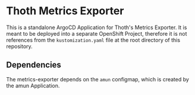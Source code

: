 # Thoth Metrics Exporter

This is a standalone ArgoCD Application for Thoth's Metrics Exporter. It is meant to be deployed into a separate OpenShift
Project, therefore it is not references from the `kustomization.yaml` file at the root directory of this
repository.

## Dependencies

The metrics-exporter depends on the `amun` configmap, which is created by the amun Application.